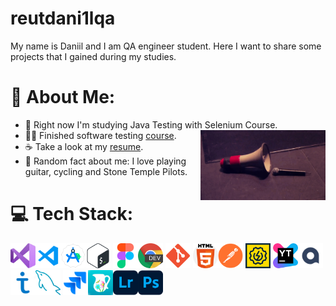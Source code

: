 # reutdani1lqa

My name is Daniil and I am QA engineer student. Here I want to share some projects that I gained during my studies.

# 💫 About Me:
- 💢 Right now I'm studying Java Testing with Selenium Course. <img src="https://github.com/reutdani1lqa/reutdani1lqa/blob/main/images/gif.gif" style="float: right; margin-left: 10px; width: 200px;">
- 👩‍💻 Finished software testing [course](https://drive.google.com/file/d/1uZAMwS7Z9lq6vdX-chYZvD41Swz9LzZF/view?usp=drive_link).
- ☕ Take a look at my [resume](https://drive.google.com/file/d/1G44akYksEdiI15ynK8sRDI7l2-QT9dSd/view?usp=drive_link).
- 🎸 Random fact about me: I love playing guitar, cycling and Stone Temple Pilots.

# 💻 Tech Stack:
<img src="https://github.com/reutdani1lqa/reutdani1lqa/blob/main/images/vs.png" width="40" height="40"><img src="https://github.com/reutdani1lqa/reutdani1lqa/blob/main/images/vscode.png" width="40" height="40"><img src="https://github.com/reutdani1lqa/reutdani1lqa/blob/main/images/android-studio.png" width="40" height="40"><img src="https://github.com/reutdani1lqa/reutdani1lqa/blob/main/images/bash.png" width="40" height="40"> <img src="https://github.com/reutdani1lqa/reutdani1lqa/blob/main/images/figma.png" width="40" height="40"><img src="https://github.com/reutdani1lqa/reutdani1lqa/blob/main/images/devtools.png" width="40" height="40"> <img src="https://github.com/reutdani1lqa/reutdani1lqa/blob/main/images/Git.png" width="40" height="40"> <img src="https://github.com/reutdani1lqa/reutdani1lqa/blob/main/images/html5.png" width="40" height="40"><img src="https://github.com/reutdani1lqa/reutdani1lqa/blob/main/images/postman.png" width="40" height="40">  <img src="https://github.com/reutdani1lqa/reutdani1lqa/blob/main/images/soapui.png" width="40" height="40"> <img src="https://github.com/reutdani1lqa/reutdani1lqa/blob/main/images/youtrack.png" width="40" height="40"><img src="https://github.com/reutdani1lqa/reutdani1lqa/blob/main/images/Qase.png" width="40" height="40"><img src="https://github.com/reutdani1lqa/reutdani1lqa/blob/main/images/test-it.png" width="40" height="40"><img src="https://github.com/reutdani1lqa/reutdani1lqa/blob/main/images/mysql.png" width="40" height="40">  <img src="https://github.com/reutdani1lqa/reutdani1lqa/blob/main/images/jira.png" width="40" height="40"><img src="https://github.com/reutdani1lqa/reutdani1lqa/blob/main/images/charles.png" width="40" height="40"><img src="https://github.com/reutdani1lqa/reutdani1lqa/blob/main/images/lightroom.png" width="40" height="40"><img src="https://github.com/reutdani1lqa/reutdani1lqa/blob/main/images/photoshop.png" width="40" height="40">
